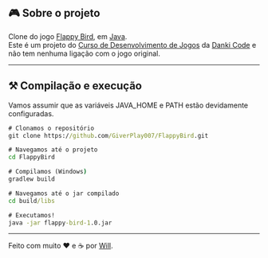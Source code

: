 ## :video_game: Sobre o projeto

Clone do jogo [Flappy Bird](https://pt.wikipedia.org/wiki/Flappy_Bird), em [Java](https://www.java.com/).  
Este é um projeto do [Curso de Desenvolvimento de Jogos](https://cursos.dankicode.com/curso-dev-games) da [Danki Code](http://cursos.dankicode.com/) e não tem nenhuma ligação com o jogo original.

---

## ⚒️ Compilação e execução
Vamos assumir que as variáveis JAVA_HOME e PATH estão devidamente configuradas.

```bat
# Clonamos o repositório
git clone https://github.com/GiverPlay007/FlappyBird.git

# Navegamos até o projeto
cd FlappyBird

# Compilamos (Windows)
gradlew build

# Navegamos até o jar compilado
cd build/libs

# Executamos!
java -jar flappy-bird-1.0.jar
```
---

Feito com muito ❤️ e ☕ por [Will](https://github.com/GiverPlay007).
